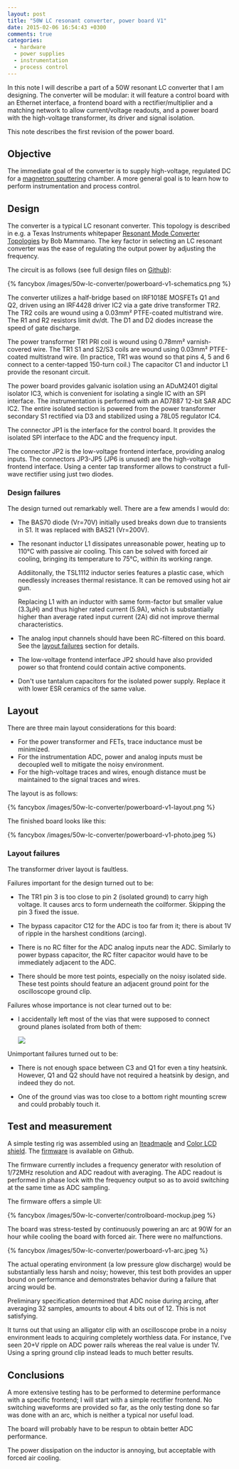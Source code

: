 ```yaml
---
layout: post
title: "50W LC resonant converter, power board V1"
date: 2015-02-06 16:54:43 +0300
comments: true
categories:
  - hardware
  - power supplies
  - instrumentation
  - process control
---
```


In this note I will describe a part of a 50W resonant LC converter that I
am designing. The converter will be modular: it will feature a control board
with an Ethernet interface, a frontend board with a rectifier/multiplier and
a matching network to allow current/voltage readouts, and a power board
with the high-voltage transformer, its driver and signal isolation.

This note describes the first revision of the power board.

<!--more-->

Objective
---------

The immediate goal of the converter is to supply high-voltage, regulated DC
for a [magnetron sputtering](https://en.wikipedia.org/wiki/Sputter_deposition)
chamber. A more general goal is to learn how to perform instrumentation and
process control.

Design
------

The converter is a typical LC resonant converter. This topology is
described in e.g. a Texas Instruments whitepaper
[Resonant Mode Converter Topologies](http://www.ti.com/lit/ml/slup085/slup085.pdf)
by Bob Mammano. The key factor in selecting an LC resonant converter
was the ease of regulating the output power by adjusting the frequency.

The circuit is as follows (see full design files on
[Github](https://github.com/whitequark/50w-modular-psu/tree/master/powerboard-v1)):

{% fancybox /images/50w-lc-converter/powerboard-v1-schematics.png %}

The converter utilizes a half-bridge based on IRF1018E MOSFETs Q1 and Q2, driven
using an IRF4428 driver IC2 via a gate drive transformer TR2. The TR2
coils are wound using a 0.03mm² PTFE-coated multistrand wire. The R1 and R2
resistors limit dv/dt. The D1 and D2 diodes increase the speed of gate discharge.

The power transformer TR1 PRI coil is wound using 0.78mm² varnish-covered wire.
The TR1 S1 and S2/S3 coils are wound using 0.03mm² PTFE-coated multistrand wire.
(In practice, TR1 was wound so that pins 4, 5 and 6 connect to a center-tapped
150-turn coil.) The capacitor C1 and inductor L1 provide the resonant circuit.

The power board provides galvanic isolation using an ADuM2401 digital isolator IC3,
which is convenient for isolating a single IC with an SPI interface.
The instrumentation is performed with an AD7887 12-bit SAR ADC IC2.
The entire isolated section is powered from the power transformer secondary S1
rectified via D3 and stabilized using a 78L05 regulator IC4.

The connector JP1 is the interface for the control board. It provides the isolated
SPI interface to the ADC and the frequency input.

The connector JP2 is the low-voltage frontend interface, providing analog inputs.
The connectors JP3-JP5 (JP6 is unused) are the high-voltage frontend interface.
Using a center tap transformer allows to construct a full-wave rectifier
using just two diodes.

### Design failures

The design turned out remarkably well. There are a few amends I would do:

  * The BAS70 diode (Vr=70V) initially used breaks down due to transients
    in S1. It was replaced with BAS21 (Vr=200V).

  * The resonant inductor L1 dissipates unreasonable power, heating up
    to 110°C with passive air cooling. This can be solved with forced
    air cooling, bringing its temperature to 75°C, within its working
    range.

    Addiitonally, the TSL1112 inductor series features a plastic
    case, which needlessly increases thermal resistance. It can be removed
    using hot air gun.

    Replacing L1 with an inductor with same form-factor but smaller
    value (3.3µH) and thus higher rated current (5.9A), which is
    substantially higher than average rated input current (2A)
    did not improve thermal characteristics.

  * The analog input channels should have been RC-filtered on this board.
    See the [layout failures](#layout-failures) section for details.

  * The low-voltage frontend interface JP2 should have also provided
    power so that frontend could contain active components.

  * Don't use tantalum capacitors for the isolated power supply.
    Replace it with lower ESR ceramics of the same value.

Layout
------

There are three main layout considerations for this board:

  * For the power transformer and FETs, trace inductance must be minimized.
  * For the instrumentation ADC, power and analog inputs must be decoupled
    well to mitigate the noisy environment.
  * For the high-voltage traces and wires, enough distance must be
    maintained to the signal traces and wires.

The layout is as follows:

{% fancybox /images/50w-lc-converter/powerboard-v1-layout.png %}

The finished board looks like this:

{% fancybox /images/50w-lc-converter/powerboard-v1-photo.jpeg %}

### Layout failures

The transformer driver layout is faultless.

Failures important for the design turned out to be:

  * The TR1 pin 3 is too close to pin 2 (isolated ground) to carry high
    voltage. It causes arcs to form underneath the coilformer.
    Skipping the pin 3 fixed the issue.

  * The bypass capacitor C12 for the ADC is too far from it; there is
    about 1V of ripple in the harshest conditions (arcing).

  * There is no RC filter for the ADC analog inputs near the ADC. Similarly
    to power bypass capacitor, the RC filter capacitor would have to be
    immediately adjacent to the ADC.

  * There should be more test points, especially on the noisy isolated side.
    These test points should feature an adjacent ground point for
    the oscilloscope ground clip.

Failures whose importance is not clear turned out to be:

  * I accidentally left most of the vias that were supposed to connect
    ground planes isolated from both of them:

    ![](/images/50w-lc-converter/via-fail.png)

Unimportant failures turned out to be:

  * There is not enough space between C3 and Q1 for even a tiny heatsink.
    However, Q1 and Q2 should have not required a heatsink by design,
    and indeed they do not.

  * One of the ground vias was too close to a bottom right mounting screw
    and could probably touch it.

Test and measurement
--------------------

A simple testing rig was assembled using an [Iteadmaple][] and [Color LCD shield][colorlcd].
The [firmware][] is available on Github.

[firmware]: https://github.com/whitequark/50w-modular-psu/tree/master/firmware-maple

The firmware currently includes a frequency generator with resolution of 1/72MHz resolution
and ADC readout with averaging. The ADC readout is performed in phase lock with the frequency
output so as to avoid switching at the same time as ADC sampling.

The firmware offers a simple UI:

{% fancybox /images/50w-lc-converter/controlboard-mockup.jpeg %}

The board was stress-tested by continuously powering an arc at 90W for an hour
while cooling the board with forced air. There were no malfunctions.

{% fancybox /images/50w-lc-converter/powerboard-v1-arc.jpeg %}

The actual operating environment (a low pressure glow discharge) would be
substantially less harsh and noisy; however, this test both provides
an upper bound on performance and demonstrates behavior during a failure
that arcing would be.

Preliminary specification determined that ADC noise during arcing, after averaging
32 samples, amounts to about 4 bits out of 12. This is not satisfying.

It turns out that using an alligator clip with an oscilloscope probe in a noisy
environment leads to acquiring completely worthless data. For instance,
I've seen 20+V ripple on ADC power rails whereas the real value is under 1V.
Using a spring ground clip instead leads to much better results.

[iteadmaple]: http://imall.iteadstudio.com/im120411012.html
[colorlcd]: http://www.elecfreaks.com/store/color-lcd-shield-shdcls-p-462.html

Conclusions
-----------

A more extensive testing has to be performed to determine performance with a specific
frontend; I will start with a simple rectifier frontend. No switching waveforms
are provided so far, as the only testing done so far was done with an arc,
which is neither a typical nor useful load.

The board will probably have to be respun to obtain better ADC performance.

The power dissipation on the inductor is annoying, but acceptable with forced
air cooling.
